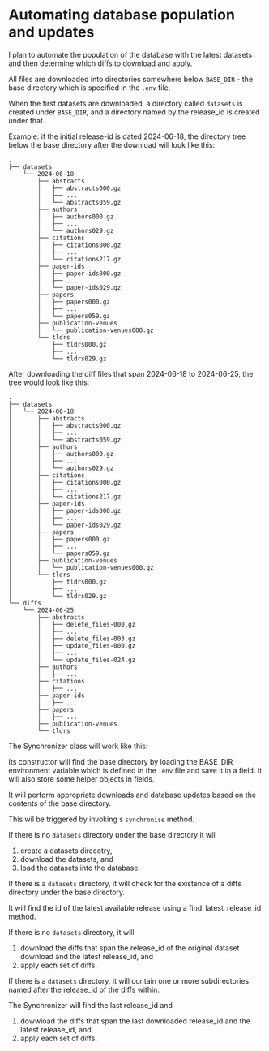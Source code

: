 # Automating database population and updates

I plan to automate the population of the database with the latest datasets and then determine
which diffs to download and apply. 

All files are downloaded into directories somewhere below `BASE_DIR` - the base directory
which is specified in the `.env` file.

When the first datasets are downloaded, a directory called `datasets` is created under `BASE_DIR`,
and a directory named by the release_id is created under that.

Example: if the initial release-id is dated 2024-06-18, the directory tree below the base directory
after the download will look like this:

```text
.
├── datasets
    └── 2024-06-18
        ├── abstracts
        │   ├── abstracts000.gz
        │   ├── ...
        │   └── abstracts059.gz
        ├── authors
        │   ├── authors000.gz
        │   ├── ...
        │   └── authors029.gz
        ├── citations
        │   ├── citations000.gz
        │   ├── ...
        │   └── citations217.gz
        ├── paper-ids
        │   ├── paper-ids000.gz
        │   ├── ...
        │   └── paper-ids029.gz
        ├── papers
        │   ├── papers000.gz
        │   ├── ...
        │   └── papers059.gz
        ├── publication-venues
        │   └── publication-venues000.gz
        └── tldrs
            ├── tldrs000.gz
            ├── ...
            └── tldrs029.gz
```

<div style="page-break-after: always;"></div>

After downloading the diff files that span 2024-06-18 to 2024-06-25, the tree would look like this:

```text
.
├── datasets
│   └── 2024-06-18
│       ├── abstracts
│       │   ├── abstracts000.gz
│       │   ├── ...
│       │   └── abstracts059.gz
│       ├── authors
│       │   ├── authors000.gz
│       │   ├── ...
│       │   └── authors029.gz
│       ├── citations
│       │   ├── citations000.gz
│       │   ├── ...
│       │   └── citations217.gz
│       ├── paper-ids
│       │   ├── paper-ids000.gz
│       │   ├── ...
│       │   └── paper-ids029.gz
│       ├── papers
│       │   ├── papers000.gz
│       │   ├── ...
│       │   └── papers059.gz
│       ├── publication-venues
│       │   └── publication-venues000.gz
│       └── tldrs
│           ├── tldrs000.gz
│           ├── ...
│           └── tldrs029.gz
└── diffs
    └── 2024-06-25
        ├── abstracts
        │   ├── delete_files-000.gz
        │   ├── ...
        │   ├── delete_files-003.gz
        │   ├── update_files-000.gz
        │   ├── ...
        │   └── update_files-024.gz
        ├── authors
        │   ├── ...
        ├── citations
        │   ├── ...
        ├── paper-ids
        │   ├── ...
        ├── papers
        │   ├── ...
        ├── publication-venues
        └── tldrs
```


The Synchronizer  class will work like this:

Its constructor will find the base directory by loading the BASE_DIR environment variable
which is defined in the `.env` file and save it in a field. It will also store some helper objects in fields.

It will perform appropriate downloads and database updates based on the contents of the base directory.

This wil be triggered by invoking s `synchronise` method.

If there is no `datasets` directory under the base directory it will 
1. create a datasets direcotry,
2. download the datasets, and
3. load the datasets into the database.

If there is a `datasets` directory, it will check for the existence of a diffs directory under the base directory.

It will find the id of the latest available release using a find_latest_release_id method.

If there is no `datasets` directory, it will
1. download the diffs that span the release_id of the original dataset download and the latest release_id, and
2. apply each set of diffs.

If there is a `datasets` directory, it will contain one or more subdirectories 
named after the release_id of the diffs within.

The Synchronizer will find the last release_id and
1. dowwload the diffs that span the last downloaded release_id and the latest release_id, and 
2. apply each set of diffs.


